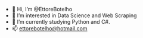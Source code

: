 - 👋 Hi, I’m @EttoreBotelho
- 👀 I’m interested in Data Science and Web Scraping
- 🌱 I’m currently studying Python and C#.
- 📫 ettorebotelho@hotmail.com

<!---
EttoreBotelho/EttoreBotelho is a ✨ special ✨ repository because its `README.md` (this file) appears on your GitHub profile.
You can click the Preview link to take a look at your changes.
--->

